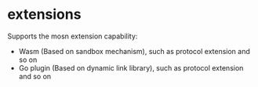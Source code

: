 # extensions

Supports the mosn extension capability:

- Wasm (Based on sandbox mechanism), such as protocol extension and so on
- Go plugin (Based on dynamic link library), such as protocol extension and so on

